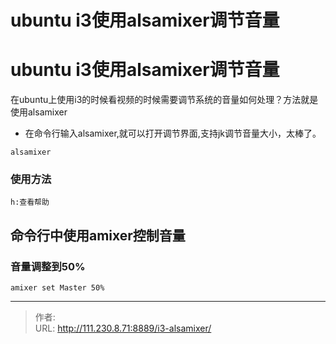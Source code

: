 # ubuntu i3使用alsamixer调节音量


<!--more-->
# ubuntu i3使用alsamixer调节音量
在ubuntu上使用i3的时候看视频的时候需要调节系统的音量如何处理？方法就是使用alsamixer
- 在命令行输入alsamixer,就可以打开调节界面,支持jk调节音量大小，太棒了。
```
alsamixer
```

### 使用方法
```
h:查看帮助
```

## 命令行中使用amixer控制音量
### 音量调整到50%
```
amixer set Master 50%
```


---

> 作者:   
> URL: http://111.230.8.71:8889/i3-alsamixer/  

